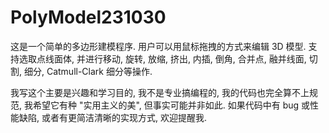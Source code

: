 # PolyModel231030
这是一个简单的多边形建模程序. 用户可以用鼠标拖拽的方式来编辑 3D 模型. 支持选取点线面体, 并进行移动, 旋转, 放缩, 挤出, 内插, 倒角, 合并点, 融并线面, 切割, 细分, Catmull-Clark 细分等操作.

我写这个主要是兴趣和学习目的, 我不是专业搞编程的, 我的代码也完全算不上规范, 我希望它有种 "实用主义的美", 但事实可能并非如此. 如果代码中有 bug 或性能缺陷, 或者有更简洁清晰的实现方式, 欢迎提醒我.
